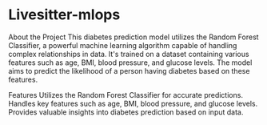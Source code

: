 # Livesitter-mlops

About the Project
This diabetes prediction model utilizes the Random Forest Classifier, a powerful machine learning algorithm capable of handling complex relationships in data. It's trained on a dataset containing various features such as age, BMI, blood pressure, and glucose levels. The model aims to predict the likelihood of a person having diabetes based on these features.

Features
Utilizes the Random Forest Classifier for accurate predictions.
Handles key features such as age, BMI, blood pressure, and glucose levels.
Provides valuable insights into diabetes prediction based on input data.
